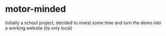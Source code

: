 # motor-minded
Initially a school project, decided to invest some time and turn the demo into a working website (its only local)
